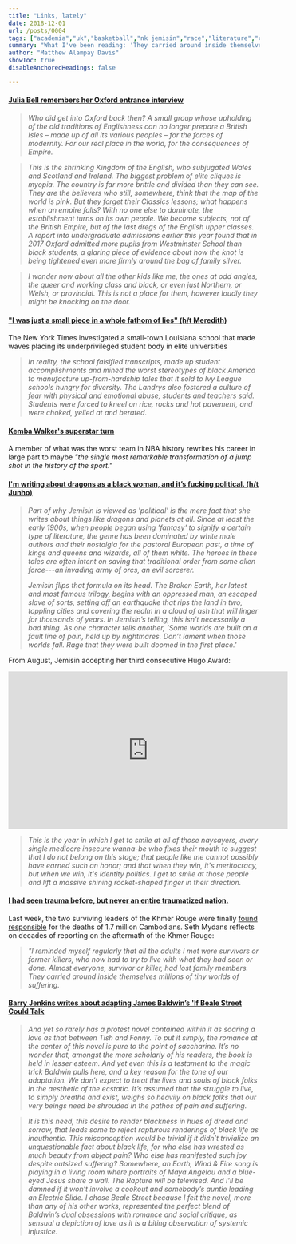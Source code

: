 ```yaml
---
title: "Links, lately"
date: 2018-12-01
url: /posts/0004
tags: ["academia","uk","basketball","nk jemisin","race","literature","cambodia","history","barry jenins","james baldwin","movies"]
summary: "What I've been reading: 'They carried around inside themselves millions of tiny worlds of suffering.'"
author: "Matthew Alampay Davis"
showToc: true
disableAnchoredHeadings: false

---
```


#### [Julia Bell remembers her Oxford entrance interview](https://www.the-tls.co.uk/articles/public/back-of-the-class/)

> *Who did get into Oxford back then? A small group whose upholding of the old traditions of Englishness can no longer prepare a British Isles – made up of all its various peoples – for the forces of modernity. For our real place in the world, for the consequences of Empire.*

> *This is the shrinking Kingdom of the English, who subjugated Wales and Scotland and Ireland. The biggest problem of elite cliques is myopia. The country is far more brittle and divided than they can see. They are the believers who still, somewhere, think that the map of the world is pink. But they forget their Classics lessons; what happens when an empire falls? With no one else to dominate, the establishment turns on its own people. We become subjects, not of the British Empire, but of the last dregs of the English upper classes. A report into undergraduate admissions earlier this year found that in 2017 Oxford admitted more pupils from Westminster School than black students, a glaring piece of evidence about how the knot is being tightened even more firmly around the bag of family silver.*

> *I wonder now about all the other kids like me, the ones at odd angles, the queer and working class and black, or even just Northern, or Welsh, or provincial. This is not a place for them, however loudly they might be knocking on the door.*

#### ["I was just a small piece in a whole fathom of lies" (h/t Meredith)](https://www.nytimes.com/2018/11/30/us/tm-landry-college-prep-black-students.html?action=click&module=Top%20Stories&pgtype=Homepage)

The New York Times investigated a small-town Louisiana school that made waves placing its underprivileged student body in elite universities

> *In reality, the school falsified transcripts, made up student accomplishments and mined the worst stereotypes of black America to manufacture up-from-hardship tales that it sold to Ivy League schools hungry for diversity. The Landrys also fostered a culture of fear with physical and emotional abuse, students and teachers said. Students were forced to kneel on rice, rocks and hot pavement, and were choked, yelled at and berated.*

#### [Kemba Walker's superstar turn](http://www.espn.com/nba/story/_/id/25391986/kemba-walker-never-saw-nba-superstar-turn-coming)

A member of what was the worst team in NBA history rewrites his career in large part to maybe *"the single most remarkable transformation of a jump shot in the history of the sport."*

#### [I'm writing about dragons as a black woman, and it’s fucking political. (h/t Junho)](https://www.vulture.com/2018/11/nk-jemisin-fifth-season-broken-earth-trilogy.html?fbclid=IwAR3c2IfUs91xJedV68OlqpJ9Ov5wvxhBxmb3J19pFphZKoZ-pUz22srGLRw)

> *Part of why Jemisin is viewed as 'political' is the mere fact that she writes about things like dragons and planets at all. Since at least the early 1900s, when people began using 'fantasy' to signify a certain type of literature, the genre has been dominated by white male authors and their nostalgia for the pastoral European past, a time of kings and queens and wizards, all of them white. The heroes in these tales are often intent on saving that traditional order from some alien force---an invading army of orcs, an evil sorcerer.*
>
> *Jemisin flips that formula on its head. The Broken Earth, her latest and most famous trilogy, begins with an oppressed man, an escaped slave of sorts, setting off an earthquake that rips the land in two, toppling cities and covering the realm in a cloud of ash that will linger for thousands of years. In Jemisin’s telling, this isn’t necessarily a bad thing. As one character tells another, ‘Some worlds are built on a fault line of pain, held up by nightmares. Don’t lament when those worlds fall. Rage that they were built doomed in the first place.'*

From August, Jemisin accepting her third consecutive Hugo Award:

<iframe width="560" height="315" src="https://www.youtube.com/embed/8lFybhRxoVM?si=24Lxw-anT1XWiciS" title="YouTube video player" frameborder="0" allow="accelerometer; autoplay; clipboard-write; encrypted-media; gyroscope; picture-in-picture; web-share" allowfullscreen></iframe>

> *This is the year in which I get to smile at all of those naysayers, every single mediocre insecure wanna-be who fixes their mouth to suggest that I do not belong on this stage; that people like me cannot possibly have earned such an honor; and that when they win, it's meritocracy, but when we win, it's identity politics. I get to smile at those people and lift a massive shining rocket-shaped finger in their direction.*

#### [I had seen trauma before, but never an entire traumatized nation.](https://www.nytimes.com/2018/11/30/reader-center/khmer-rouge-genocide-trial.html?smid=fb-nytimes&smtyp=cur&fbclid=IwAR3pN10RSy5iqH1h43LSQgpXl9L-8eMJ5qQeg55gvvJclJAViRCsaVOu-kQ)

Last week, the two surviving leaders of the Khmer Rouge were finally [found responsible](https://www.nytimes.com/2018/11/16/world/asia/khmer-rouge-nuon-chea-khieu-samphan-genocide-cambodia.html?module=inline) for the deaths of 1.7 million Cambodians. Seth Mydans reflects on decades of reporting on the aftermath of the Khmer Rouge:

> *"I reminded myself regularly that all the adults I met were survivors or former killers, who now had to try to live with what they had seen or done. Almost everyone, survivor or killer, had lost family members. They carried around inside themselves millions of tiny worlds of suffering.*

#### [Barry Jenkins writes about adapting James Baldwin’s 'If Beale Street Could Talk](https://www.esquire.com/entertainment/movies/a25133818/barry-jenkins-if-beale-street-could-talk-movie-interview/)

> *And yet so rarely has a protest novel contained within it as soaring a love as that between Tish and Fonny. To put it simply, the romance at the center of this novel is pure to the point of saccharine. It’s no wonder that, amongst the more scholarly of his readers, the book is held in lesser esteem. And yet even this is a testament to the magic trick Baldwin pulls here, and a key reason for the tone of our adaptation. We don’t expect to treat the lives and souls of black folks in the aesthetic of the ecstatic. It’s assumed that the struggle to live, to simply breathe and exist, weighs so heavily on black folks that our very beings need be shrouded in the pathos of pain and suffering.*

> *It is this need, this desire to render blackness in hues of dread and sorrow, that leads some to reject rapturous renderings of black life as inauthentic. This misconception would be trivial if it didn’t trivialize an unquestionable fact about black life, for who else has wrested as much beauty from abject pain? Who else has manifested such joy despite outsized suffering? Somewhere, an Earth, Wind & Fire song is playing in a living room where portraits of Maya Angelou and a blue-eyed Jesus share a wall. The Rapture will be televised. And I’ll be damned if it won’t involve a cookout and somebody’s auntie leading an Electric Slide. I chose Beale Street because I felt the novel, more than any of his other works, represented the perfect blend of Baldwin’s dual obsessions with romance and social critique, as sensual a depiction of love as it is a biting observation of systemic injustice.*